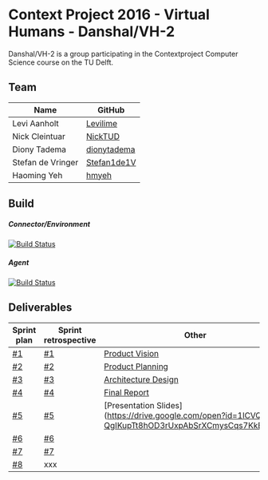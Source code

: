 # Context Project 2016 - Virtual Humans - Danshal/VH-2

Danshal/VH-2 is a group participating in the Contextproject Computer Science course on the TU Delft.

## Team
Name | GitHub
--- | ---
Levi Aanholt |  [Levilime](https://github.com/levilime/)
Nick Cleintuar | [NickTUD](https://github.com/NickTUD/)
Diony Tadema| [dionytadema](https://github.com/dionytadema/)
Stefan de Vringer | [Stefan1de1V](https://github.com/Stefan1de1V/)
Haoming Yeh | [hmyeh](https://github.com/hmyeh/)

## Build
##### Connector/Environment
[![Build Status](https://travis-ci.org/eishub/tygron.svg?branch=context)](https://travis-ci.org/eishub/tygron)
##### Agent
[![Build Status](https://travis-ci.org/levilime/ContextProject-Danshal.svg?branch=master)](https://travis-ci.org/levilime/ContextProject-Danshal)

## Deliverables

Sprint plan | Sprint retrospective | Other
--- | --- | ---
[#1](https://github.com/levilime/ContextProject-Danshal/blob/master/Deliverables/SE%20Documents/Sprint%20Plans/Week%201/SprintPlan1.pdf) | [#1](https://github.com/levilime/ContextProject-Danshal/blob/master/Deliverables/SE%20Documents/Sprint%20Retrospectives/Week%201/SprintRetrospective1.pdf) | [Product Vision](https://github.com/levilime/ContextProject-Danshal/blob/master/Deliverables/ProductVision.pdf)
[#2](https://github.com/levilime/ContextProject-Danshal/blob/master/Deliverables/SE%20Documents/Sprint%20Plans/Week%202/Sprintplan2.pdf) | [#2](https://github.com/levilime/ContextProject-Danshal/blob/master/Deliverables/SE%20Documents/Sprint%20Retrospectives/Week%202/SprintRetrospective2.pdf) | [Product Planning](https://github.com/levilime/ContextProject-Danshal/blob/master/Deliverables/ProductPlanning.pdf)
[#3](https://github.com/levilime/ContextProject-Danshal/blob/master/Deliverables/SE%20Documents/Sprint%20Plans/Week%203/Sprintplan3.pdf) | [#3](https://github.com/levilime/ContextProject-Danshal/blob/master/Deliverables/SE%20Documents/Sprint%20Retrospectives/Week%203/SprintRetrospective3.pdf) | [Architecture Design](https://github.com/levilime/ContextProject-Danshal/blob/master/Deliverables/ArchitectureDesign.pdf)
[#4](https://github.com/levilime/ContextProject-Danshal/blob/master/Deliverables/SE%20Documents/Sprint%20Plans/Week%204/Sprintplan4.pdf) | [#4](https://github.com/levilime/ContextProject-Danshal/blob/master/Deliverables/SE%20Documents/Sprint%20Retrospectives/Week%204/SprintRetrospective4.pdf) | [Final Report](https://github.com/levilime/ContextProject-Danshal/blob/master/Deliverables/FinalReport.pdf)
[#5](https://github.com/levilime/ContextProject-Danshal/blob/master/Deliverables/SE%20Documents/Sprint%20Plans/Week%205/Sprintplan5.pdf) | [#5](https://github.com/levilime/ContextProject-Danshal/blob/master/Deliverables/SE%20Documents/Sprint%20Retrospectives/Week%205/SprintRetrospective5.pdf) | [Presentation Slides] (https://drive.google.com/open?id=1lCVQT-QgIKupTt8hOD3rUxpAbSrXCmysCqs7KkEJoxM)
[#6](https://github.com/levilime/ContextProject-Danshal/blob/master/Deliverables/SE%20Documents/Sprint%20Plans/Week%206/Sprintplan6.pdf) | [#6](https://github.com/levilime/ContextProject-Danshal/blob/master/Deliverables/SE%20Documents/Sprint%20Retrospectives/Week%206/SprintRetrospective6.pdf) |
[#7](https://github.com/levilime/ContextProject-Danshal/blob/master/Deliverables/SE%20Documents/Sprint%20Plans/Week%207/Sprintplan7.pdf) | [#7](https://github.com/levilime/ContextProject-Danshal/blob/master/Deliverables/SE%20Documents/Sprint%20Retrospectives/Week%206/SprintRetrospective7.pdf) |
[#8](https://github.com/levilime/ContextProject-Danshal/blob/master/Deliverables/SE%20Documents/Sprint%20Plans/Week%208/Sprintplan8.pdf) | xxx |
